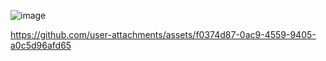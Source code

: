 

![image](https://github.com/user-attachments/assets/fc500d6c-ec8b-40e6-ba0c-8e59590b0141)




https://github.com/user-attachments/assets/f0374d87-0ac9-4559-9405-a0c5d96afd65


